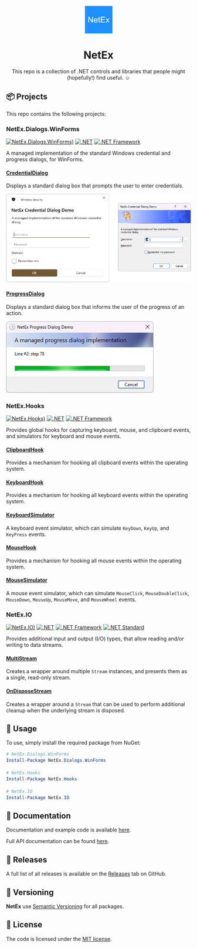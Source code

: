 ﻿<div align="center">

<img src="resources/images/icon.png" alt="NetEx.WinForms.ProgressDialog" width="75" />

# NetEx

This repo is a collection of .NET controls and libraries that people might (hopefully!) find useful. :relaxed:

</div>

## 📦 Projects

This repo contains the following projects:

### NetEx.Dialogs.WinForms
[![NetEx.Dialogs.WinForms)](https://img.shields.io/nuget/v/NetEx.Dialogs.WinForms.svg)](https://www.nuget.org/packages/NetEx.Dialogs.WinForms/) [![.NET](https://img.shields.io/badge/.net%20-5.0+-8A2BE2)](https://dotnet.microsoft.com/download) [![.NET Framework](https://img.shields.io/badge/.net%20framework-2.0+-8A2BE2)](https://dotnet.microsoft.com/en-us/download/dotnet-framework)

A managed implementation of the standard Windows credential and progress dialogs, for WinForms.

#### [CredentialDialog](dialogs.winforms/credentialdialog.md)
Displays a standard dialog box that prompts the user to enter credentials.

![Credential Dialog)](resources/images/credential-dialog-both.png)

#### [ProgressDialog](dialogs.winforms/progressdialog.md)
Displays a standard dialog box that informs the user of the progress of an action.

![Progress Dialog)](resources/images/progress-dialog-new.png)

### NetEx.Hooks
[![NetEx.Hooks)](https://img.shields.io/nuget/v/NetEx.Hooks.svg)](https://www.nuget.org/packages/NetEx.Hooks/) [![.NET](https://img.shields.io/badge/.net%20-5.0+-8A2BE2)](https://dotnet.microsoft.com/download) [![.NET Framework](https://img.shields.io/badge/.net%20framework-2.0+-8A2BE2)](https://dotnet.microsoft.com/en-us/download/dotnet-framework)

Provides global hooks for capturing keyboard, mouse, and clipboard events, and simulators for keyboard and mouse events.

#### [ClipboardHook](hooks/clipboardhook.md)
Provides a mechanism for hooking all clipboard events within the operating system.

#### [KeyboardHook](hooks/keyboardhook.md)
Provides a mechanism for hooking all keyboard events within the operating system.
#### [KeyboardSimulator](hooks/keyboardsimulator.md)
A keyboard event simulator, which can simulate `KeyDown`, `KeyUp`, and `KeyPress` events.
#### [MouseHook](hooks/mousehook.md)
Provides a mechanism for hooking all mouse events within the operating system.

#### [MouseSimulator](hooks/mousesimulator.md)
A mouse event simulator, which can simulate `MouseClick`, `MouseDoubleClick`, `MouseDown`, `MouseUp`, `MouseMove`, and `MouseWheel` events.

### NetEx.IO
[![NetEx.IO)](https://img.shields.io/nuget/v/NetEx.IO.svg)](https://www.nuget.org/packages/NetEx.IO/) [![.NET](https://img.shields.io/badge/.net%20-5.0+-8A2BE2)](https://dotnet.microsoft.com/download) [![.NET Framework](https://img.shields.io/badge/.net%20framework-2.0+-8A2BE2)](https://dotnet.microsoft.com/en-us/download/dotnet-framework) [![.NET Standard](https://img.shields.io/badge/.net%20standard-2.0+-8A2BE2)](https://dotnet.microsoft.com/en-us/platform/dotnet-standard)

Provides additional input and output (I/O) types, that allow reading and/or writing to data streams.

#### [MultiStream](io/multistream.md)
Creates a wrapper around multiple `Stream` instances, and presents them as a single, read-only stream.
#### [OnDisposeStream](io/ondisposestream.md)
Creates a wrapper around a `Stream` that can be used to perform additional cleanup when the underlying stream is disposed.

## 🙌 Usage

To use, simply install the required package from NuGet:

```powershell
# NetEx.Dialogs.WinForms
Install-Package NetEx.Dialogs.WinForms

# NetEx.Hooks
Install-Package NetEx.Hooks

# NetEx.IO
Install-Package NetEx.IO
```

## 📖 Documentation

Documentation and example code is available [here](https://peckmore.github.io/NetEx/overview/overview.html).

Full API documentation can be found [here](https://peckmore.github.io/NetEx/api/NetEx.Dialogs.WinForms.html).

## 🚀 Releases

A full list of all releases is available on the [Releases](https://github.com/Peckmore/NetEx/releases) tab on GitHub.

## 🔢 Versioning

**NetEx** use [Semantic Versioning](https://semver.org) for all packages.

## 📄 License

The code is licensed under the [MIT license](https://github.com/Peckmore/NetEx?tab=readme-ov-file#MIT-1-ov-file).
